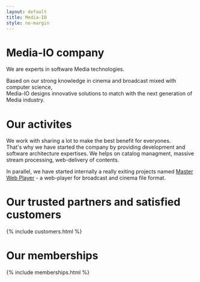 ```yaml
---
layout: default
title: Media-IO
style: no-margin
---
```


<div class="section">
  <div class="filler"></div>
  <h1>Media-IO company</h1>
  <p>
    We are experts in software Media technologies.
  </p>
  <div>
    Based on our strong knowledge in cinema and broadcast mixed with computer science,
  </div>
  <div>
    Media-IO designs innovative solutions to match with the next generation of Media industry.
  </div>
  <div class="filler"></div>
</div>

<div class="section">
	<h1>Our activites</h1>
  <div>
    We work with sharing a lot to make the best benefit for everyones.
  </div>
  <div>
    That's why we have started the company by providing development and software architecture expertises. We helps on catalog managment, massive stream processing, web-delivery of contents.
  </div>
  <p>
    In parallel, we have started internally a really exiting projects named <a href="/master-web-player">Master Web Player</a> - a web-player for broadcast and cinema file format.
  </p>
</div>

<div class="section">
  <h1>Our trusted partners and satisfied customers</h1>
  {% include customers.html %}
</div>

<div class="section">
	<h1>Our memberships</h1>
	{% include memberships.html %}
</div>
